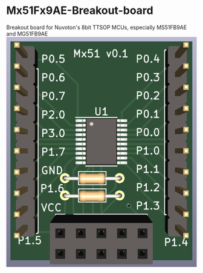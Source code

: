 # Mx51Fx9AE-Breakout-board
Breakout board for Nuvoton's 8bit TTSOP MCUs, especially MS51FB9AE and MG51FB9AE![Nuvoton breakout board rendering](images/rendering.png)
